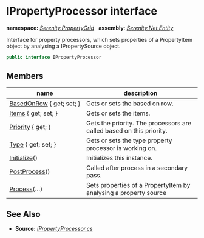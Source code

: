# IPropertyProcessor interface
**namespace:** *[Serenity.PropertyGrid](../README.md#serenity.propertygrid-namespace)*   **assembly**: *[Serenity.Net.Entity](../README.md)*

Interface for property processors, which sets properties of a PropertyItem object by analysing a IPropertySource object.

```csharp
public interface IPropertyProcessor
```

## Members

| name | description |
| --- | --- |
| [BasedOnRow](IPropertyProcessor/BasedOnRow.md) { get; set; } | Gets or sets the based on row. |
| [Items](IPropertyProcessor/Items.md) { get; set; } | Gets or sets the items. |
| [Priority](IPropertyProcessor/Priority.md) { get; } | Gets the priority. The processors are called based on this priority. |
| [Type](IPropertyProcessor/Type.md) { get; set; } | Gets or sets the type property processor is working on. |
| [Initialize](IPropertyProcessor/Initialize.md)() | Initializes this instance. |
| [PostProcess](IPropertyProcessor/PostProcess.md)() | Called after process in a secondary pass. |
| [Process](IPropertyProcessor/Process.md)(…) | Sets properties of a PropertyItem by analysing a property source |

## See Also

* **Source:** *[IPropertyProcessor.cs](https://github.com/serenity-is/Serenity/blob/master/src/Serenity.Net.Entity/PropertyGrid/IPropertyProcessor.cs)*